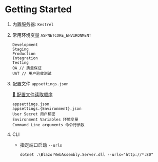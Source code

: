 # Getting Started

1. 内置服务器: `Kestrel`

2. 常用环境变量 `ASPNETCORE_ENVIRONMENT`

   ```shell
   Development
   Staging
   Production
   Integration
   Testing
   QA // 质量保证
   UAT // 用户验收测试
   ```

3. 配置文件 `appsettings.json`

   [🚀 配置文件读取顺序](https://github.com/dotnet/runtime/blob/8048fe613933a1cd91e3fad6d571c74f726143ef/src/libraries/Microsoft.Extensions.Hosting/src/HostingHostBuilderExtensions.cs)

   ```shell
   appsettings.json
   appsettings.{Environment}.json
   User Secret 用户机密
   Environment Variables 环境变量
   Command Line arguments 命令行参数
   ```

4. CLI

   - 指定端口启动 `--urls`

     ```shell
     dotnet .\BlazorWebAssembly.Server.dll --urls="http://*:80"
     ```
